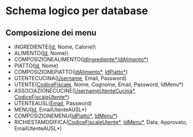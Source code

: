 # Schema logico per database
## Composizione dei menu
- INGREDIENTE(<ins>Id</ins>, Nome, Calorie)\
- ALIMENTO(<ins>Id</ins>, Nome)\
- COMPOSIZIONEALIMENTO(<ins>IdIngrediente*</ins>,<ins>IdAlimento*</ins>)
- PIATTO(<ins>Id</ins>, Nome)
- COMPOSIZIONEPIATTO(<ins>IdAlimento*</ins>, <ins>IdPiatto*</ins>)
- UTENTECUCINA(<ins>Username</ins>, Email, Password)
- UTENTE(<ins>CodiceFiscale</ins>, Nome, Cognome, Email, Password, IdMenu*)
- ASSOCIAZIONECUCINE(<ins>UsernameUtenteCucina*</ins>, <ins>CodiceFiscaleUtente*</ins>)
- UTENTEAUSL(<ins>Email</ins>, Password)
- MENU(<ins>Id</ins>, EmailUtenteAUSL*)
- COMPOSIZIONEMENU(<ins>IdPiatto*</ins>, <ins>IdMenu*</ins>)
- RICHIESTAMODIFICA(<ins>CodiceFiscaleUtente*</ins>, <ins>IdMenu*</ins>, Data, Approvato, EmailUtenteAUSL*)
